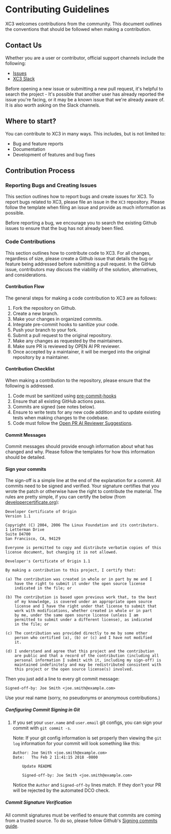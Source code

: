 # Contributing Guidelines

XC3 welcomes contributions from the community. This document outlines the conventions that should be followed when making a contribution.

## Contact Us

Whether you are a user or contributor, official support channels include the following:

- [Issues](https://github.com/X-CBG/XC3/issues)
- [XC3 Slack](https://app.slack.com/client/T051FMAMBPU/C051CPC6DHT)

Before opening a new issue or submitting a new pull request, it's helpful to search the project -
It's possible that another user has already reported the issue you're facing, or it may be a known issue
that we're already aware of.
It is also worth asking on the Slack channels.

## Where to start?

You can contribute to XC3 in many ways. This includes, but is not limited to:

- Bug and feature reports
- Documentation
- Development of features and bug fixes

## Contribution Process

### Reporting Bugs and Creating Issues

This section outlines how to report bugs and create issues for XC3. To report bugs related to XC3, please file an issue in the `XC3` repository. Please follow the template when filing an issue and provide as much information as possible.

Before reporting a bug, we encourage you to search the existing Github issues to ensure that the bug has not already been filed.

### Code Contributions

This section outlines how to contribute code to XC3. For all changes, regardless of size, please create a Github issue that details the bug or feature being addressed before submitting a pull request. In the GitHub issue, contributors may discuss the viability of the solution, alternatives, and considerations.

#### Contribution Flow

The general steps for making a code contribution to XC3 are as follows:
1. Fork the repository on Github.
2. Create a new branch.
3. Make your changes in organized commits.
4. Integrate pre-commit hooks to sanitize your code.
5. Push your branch to your fork.
6. Submit a pull request to the original repository.
7. Make any changes as requested by the maintainers.
8. Make sure PR is reviewed by OPEN AI PR reviewer.
9. Once accepted by a maintainer, it will be merged into the original repository by a maintainer.

#### Contribution Checklist

When making a contribution to the repository, please ensure that the following is addressed.

1. Code must be sanitized using [pre-commit-hooks](https://github.com/X-CBG/XC3/blob/main/pre-commit-config/.pre-commit-config.yaml)
2. Ensure that all existing GitHub actions pass.
3. Commits are signed (see notes below).
4. Ensure to write tests for any new code addition and to update existing tests when making changes to the codebase.
5. Code must follow the [Open PR AI Reviewer Suggestions](https://github.com/X-CBG/XC3/blob/main/.github/workflows/openai-pr-reviewer.yml).

#### Commit Messages

Commit messages should provide enough information about what has changed and why. Please follow the templates for how this information should be detailed.

#### Sign your commits

The sign-off is a simple line at the end of the explanation for a commit. All commits need to be
signed and verified. Your signature certifies that you wrote the patch or otherwise have the right to contribute
the material. The rules are pretty simple, if you can certify the below (from
[developercertificate.org](https://developercertificate.org/)):

```
Developer Certificate of Origin
Version 1.1

Copyright (C) 2004, 2006 The Linux Foundation and its contributors.
1 Letterman Drive
Suite D4700
San Francisco, CA, 94129

Everyone is permitted to copy and distribute verbatim copies of this
license document, but changing it is not allowed.

Developer's Certificate of Origin 1.1

By making a contribution to this project, I certify that:

(a) The contribution was created in whole or in part by me and I
    have the right to submit it under the open source license
    indicated in the file; or

(b) The contribution is based upon previous work that, to the best
    of my knowledge, is covered under an appropriate open source
    license and I have the right under that license to submit that
    work with modifications, whether created in whole or in part
    by me, under the same open source license (unless I am
    permitted to submit under a different license), as indicated
    in the file; or

(c) The contribution was provided directly to me by some other
    person who certified (a), (b) or (c) and I have not modified
    it.

(d) I understand and agree that this project and the contribution
    are public and that a record of the contribution (including all
    personal information I submit with it, including my sign-off) is
    maintained indefinitely and may be redistributed consistent with
    this project or the open source license(s) involved.
```

Then you just add a line to every git commit message:

    Signed-off-by: Joe Smith <joe.smith@example.com>

Use your real name (sorry, no pseudonyms or anonymous contributions.)

##### Configuring Commit Signing in Git

1. If you set your `user.name` and `user.email` git configs, you can sign your commit with `git commit -s`.

    Note: If your git config information is set properly then viewing the `git log` information for your commit will look something like this:

    ```
    Author: Joe Smith <joe.smith@example.com>
    Date:   Thu Feb 2 11:41:15 2018 -0800

        Update README

        Signed-off-by: Joe Smith <joe.smith@example.com>
    ```

    Notice the `Author` and `Signed-off-by` lines match. If they don't your PR will be rejected by the automated DCO check.

##### Commit Signature Verification

All commit signatures must be verified to ensure that commits are coming from a trusted source. To do so, please follow Github's [Signing commits guide](https://docs.github.com/en/authentication/managing-commit-signature-verification/signing-commits).
